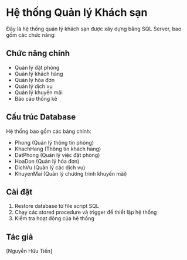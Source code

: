 # Hệ thống Quản lý Khách sạn

Đây là hệ thống quản lý khách sạn được xây dựng bằng SQL Server, bao gồm các chức năng:

## Chức năng chính

- Quản lý đặt phòng
- Quản lý khách hàng
- Quản lý hóa đơn
- Quản lý dịch vụ
- Quản lý khuyến mãi
- Báo cáo thống kê

## Cấu trúc Database

Hệ thống bao gồm các bảng chính:
- Phong (Quản lý thông tin phòng)
- KhachHang (Thông tin khách hàng)
- DatPhong (Quản lý việc đặt phòng)
- HoaDon (Quản lý hóa đơn)
- DichVu (Quản lý các dịch vụ)
- KhuyenMai (Quản lý chương trình khuyến mãi)

## Cài đặt

1. Restore database từ file script SQL
2. Chạy các stored procedure và trigger để thiết lập hệ thống
3. Kiểm tra hoạt động của hệ thống

## Tác giả

[Nguyễn Hữu Tiến]
